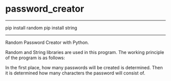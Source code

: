 # password_creator

****************************************
pip install random
pip install string

****************************************
Random Password Creator with Python.

Random and String libraries are used in this program. The working principle of the program is as follows:

In the first place, how many passwords will be created is determined. Then it is determined how many characters the password will consist of.
